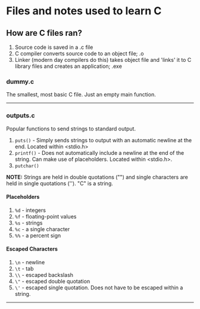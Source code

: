 # Files and notes used to learn C

## How are C files ran?
1. Source code is saved in a .c file
2. C compiler converts source code to an object file; .o
3. Linker (modern day compilers do this) takes object file and 'links' it to C library files and creates an application; .exe

### dummy.c
The smallest, most basic C file. Just an empty main function.

----

### outputs.c
Popular functions to send strings to standard output.
1. `puts()` - Simply sends strings to output with an automatic newline at the end. Located within <stdio.h>
2. `printf()` - Does not automatically include a newline at the end of the string. Can make use of placeholders. Located within <stdio.h>.
3. `putchar()`

**NOTE:** Strings are held in double quotations ("") and single characters are held in single quotations (''). "C" is a string.

  #### Placeholders
  1. `%d` - integers
  2. `%f` - floating-point values
  3. `%s` - strings
  4. `%c` - a single character
  5. `%%` - a percent sign
  
  #### Escaped Characters
  1. `\n` - newline
  2. `\t` - tab
  3. `\\` - escaped backslash
  4. `\"` - escaped double quotation
  5. `\'` - escaped single quotation. Does not have to be escaped within a string.
  
  ----
